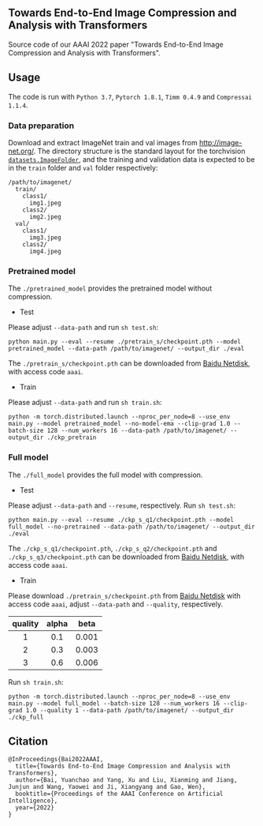 ## Towards End-to-End Image Compression and Analysis with Transformers

Source code of our AAAI 2022 paper "Towards End-to-End Image Compression and Analysis with Transformers".

## Usage
The code is run with `Python 3.7`, `Pytorch 1.8.1`, `Timm 0.4.9` and `Compressai 1.1.4`.

### Data preparation
Download and extract ImageNet train and val images from http://image-net.org/.
The directory structure is the standard layout for the torchvision [`datasets.ImageFolder`](https://pytorch.org/vision/stable/datasets.html?highlight=imagefolder#torchvision.datasets.ImageFolder), and the training and validation data is expected to be in the `train` folder and `val` folder respectively:

```
/path/to/imagenet/
  train/
    class1/
      img1.jpeg
    class2/
      img2.jpeg
  val/
    class1/
      img3.jpeg
    class2/
      img4.jpeg
```

### Pretrained model
The `./pretrained_model` provides the pretrained model without compression.
* Test

Please adjust `--data-path` and run `sh test.sh`:
```
python main.py --eval --resume ./pretrain_s/checkpoint.pth --model pretrained_model --data-path /path/to/imagenet/ --output_dir ./eval
```
The `./pretrain_s/checkpoint.pth` can be downloaded from [Baidu Netdisk](https://pan.baidu.com/s/1RFXeKEzRn7mWk7ay0mQh_Q), with access code `aaai`.
* Train

Please adjust `--data-path` and run `sh train.sh`:
```
python -m torch.distributed.launch --nproc_per_node=8 --use_env main.py --model pretrained_model --no-model-ema --clip-grad 1.0 --batch-size 128 --num_workers 16 --data-path /path/to/imagenet/ --output_dir ./ckp_pretrain
```

### Full model
The `./full_model` provides the full model with compression.
* Test

Please adjust `--data-path` and `--resume`, respectively. Run `sh test.sh`:
```
python main.py --eval --resume ./ckp_s_q1/checkpoint.pth --model full_model --no-pretrained --data-path /path/to/imagenet/ --output_dir ./eval
```
The `./ckp_s_q1/checkpoint.pth`, `./ckp_s_q2/checkpoint.pth` and `./ckp_s_q3/checkpoint.pth` can be downloaded from [Baidu Netdisk](https://pan.baidu.com/s/1RFXeKEzRn7mWk7ay0mQh_Q), with access code `aaai`.

* Train

Please download `./pretrain_s/checkpoint.pth` from [Baidu Netdisk](https://pan.baidu.com/s/1RFXeKEzRn7mWk7ay0mQh_Q) with access code `aaai`, adjust `--data-path` and `--quality`, respectively.

| quality | alpha | beta | 
| :---: | :---: | :---: |
| 1 | 0.1 | 0.001 |
| 2 | 0.3 | 0.003 |
| 3 | 0.6 | 0.006 |

Run `sh train.sh`:
```
python -m torch.distributed.launch --nproc_per_node=8 --use_env main.py --model full_model --batch-size 128 --num_workers 16 --clip-grad 1.0 --quality 1 --data-path /path/to/imagenet/ --output_dir ./ckp_full
```

## Citation
```
@InProceedings{Bai2022AAAI,
  title={Towards End-to-End Image Compression and Analysis with Transformers},
  author={Bai, Yuanchao and Yang, Xu and Liu, Xianming and Jiang, Junjun and Wang, Yaowei and Ji, Xiangyang and Gao, Wen},
  booktitle={Proceedings of the AAAI Conference on Artificial Intelligence},
  year={2022}
}
```
